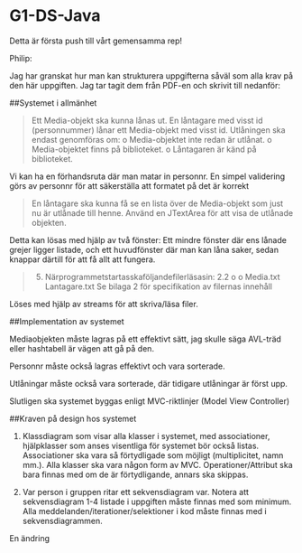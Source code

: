 # G1-DS-Java

Detta är första push till vårt gemensamma rep!

Philip: 

Jag har granskat hur man kan strukturera uppgifterna såväl som alla krav på den här uppgiften. Jag tar tagit dem från PDF-en och skrivit till nedanför:

##Systemet i allmänhet

>Ett Media-objekt ska kunna lånas ut. En låntagare med visst id (personnummer) lånar ett Media-objekt med visst id. Utlåningen ska endast genomföras om:
o Media-objektet inte redan är utlånat. o Media-objektet finns på biblioteket. o Låntagaren är känd på biblioteket.

Vi kan ha en förhandsruta där man matar in personnr. En simpel validering görs av personnr för att säkerställa att formatet på det är korrekt

>En låntagare ska kunna få se en lista över de Media-objekt som just nu är utlånade till henne. Använd en JTextArea för att visa de utlånade objekten.

Detta kan lösas med hjälp av två fönster: Ett mindre fönster där ens lånade grejer ligger listade, och ett huvudfönster där man kan låna saker, sedan knappar därtill för att få allt att fungera.

>5. Närprogrammetstartasskaföljandefilerläsasin:
2.2
o o
Media.txt
Lantagare.txt
Se bilaga 2 för specifikation av filernas innehåll

Löses med hjälp av streams för att skriva/läsa filer.

##Implementation av systemet

Mediaobjekten måste lagras på ett effektivt sätt, jag skulle säga AVL-träd eller hashtabell är vägen att gå på den.

Personnr måste också lagras effektivt och vara sorterade.

Utlåningar måste också vara sorterade, där tidigare utlåningar är först upp.

Slutligen ska systemet byggas enligt MVC-riktlinjer (Model View Controller)

##Kraven på design hos systemet

1. Klassdiagram som visar alla klasser i systemet, med associationer, hjälpklasser som anses visentliga för systemet bör också listas. Associationer ska vara så förtydligade som möjligt (multiplicitet, namn mm.). Alla klasser ska vara någon form av MVC. Operationer/Attribut ska bara finnas med om de är förtydligande, annars ska skippas.

2. Var person i gruppen ritar ett sekvensdiagram var. Notera att sekvensdiagram 1-4 listade i uppgiften måste finnas med som minimum. Alla meddelanden/iterationer/selektioner i kod måste finnas med i sekvensdiagrammen.


En ändring






